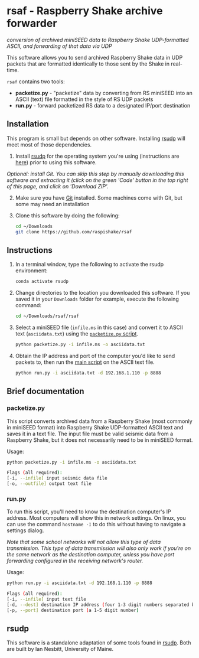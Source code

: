 # rsaf - Raspberry Shake archive forwarder
_conversion of archived miniSEED data to Raspberry Shake UDP-formatted ASCII, and forwarding of that data via UDP_

This software allows you to send archived Raspberry Shake data in UDP packets that are formatted identically to those sent by the Shake in real-time.

`rsaf` contains two tools:
- **packetize.py** - "packetize" data by converting from RS miniSEED into an ASCII (text) file formatted in the style of RS UDP packets
- **run.py** - forward packetized RS data to a designated IP/port destination

## Installation

This program is small but depends on other software. Installing [rsudp](https://github.com/raspishake/rsudp) will meet most of those dependencies.

1. Install [rsudp](https://github.com/raspishake/rsudp) for the operating system you're using (instructions are [here](https://raspishake.github.io/rsudp/installing.html)) prior to using this software.

_*Optional*: install Git. You can skip this step by manually downloading this software and extracting it (click on the green 'Code' button in the top right of this page, and click on 'Download ZIP'._

2. Make sure you have [Git](https://git-scm.com/downloads) installed. Some machines come with Git, but some may need an installation
3. Clone this software by doing the following:

    ```bash
    cd ~/Downloads
    git clone https://github.com/raspishake/rsaf
    ```

## Instructions

1. In a terminal window, type the following to activate the rsudp environment:

    ```bash
    conda activate rsudp
    ```

2. Change directories to the location you downloaded this software. If you saved it in your ``Downloads`` folder for example, execute the following command:

    ```bash
    cd ~/Downloads/rsaf/rsaf
    ```

4. Select a miniSEED file (``infile.ms`` in this case) and convert it to ASCII text (``asciidata.txt``) using the [``packetize.py`` script](#packetizepy).

    ```bash
    python packetize.py -i infile.ms -o asciidata.txt
    ```

5. Obtain the IP address and port of the computer you'd like to send packets to, then run the [main script](#runpy) on the ASCII text file.

    ```bash
    python run.py -i asciidata.txt -d 192.168.1.110 -p 8888
    ```

## Brief documentation

### packetize.py

This script converts archived data from a Raspberry Shake (most commonly in miniSEED format) into Raspberry Shake UDP-formatted ASCII text and saves it in a text file. The input file must be valid seismic data from a Raspberry Shake, but it does not necessarily need to be in miniSEED format.

Usage:

```bash
python packetize.py -i infile.ms -o asciidata.txt

Flags (all required):
[-i, --infile] input seismic data file
[-o, --outfile] output text file
```

### run.py

To run this script, you'll need to know the destination computer's IP address. Most computers will show this in network settings. On linux, you can use the command ``hostname -I`` to do this without having to navigate a settings dialog.

_Note that some school networks will not allow this type of data transmission. This type of data transmission will also only work if you're on the same network as the destination computer, unless you have port forwarding configured in the receiving network's router._

Usage:

```bash
python run.py -i asciidata.txt -d 192.168.1.110 -p 8888

Flags (all required):
[-i, --infile] input text file
[-d, --dest] destination IP address (four 1-3 digit numbers separated by periods)
[-p, --port] destination port (a 1-5 digit number)
```

## rsudp

This software is a standalone adaptation of some tools found in [rsudp](https://github.com/raspishake/rsudp). Both are built by Ian Nesbitt, University of Maine.
